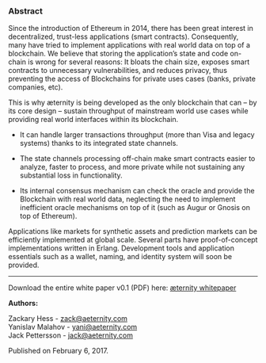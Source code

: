 ### Abstract
 Since the introduction of Ethereum in 2014, there has been great interest in decentralized, trust-less  applications
(smart contracts). Consequently, many have tried to implement applications with real world data on top of a  blockchain. We believe that storing the application’s state and code on-chain is wrong for several reasons: It bloats the chain size, exposes smart contracts to unnecessary vulnerabilities, and reduces privacy, thus preventing the access of Blockchains for private uses cases (banks, private companies, etc).

This is why æternity is being developed as the only blockchain that can – by its core design – sustain throughput of mainstream world use cases while providing real world interfaces within its blockchain. 


* It can handle larger transactions throughput (more than Visa and legacy systems) thanks to its integrated state channels.

* The state channels processing off-chain make smart contracts easier to analyze, faster to process, and more private while not sustaining any substantial loss in functionality.

* Its internal consensus mechanism can check the oracle and provide the Blockchain with real world data, neglecting the need to implement inefficient oracle mechanisms on top of it (such as Augur or Gnosis on top of Ethereum). 

Applications like markets for synthetic assets and prediction markets can be efficiently implemented at global scale. Several parts have proof-of-concept implementations written in Erlang. Development tools and application essentials such as a wallet, naming, and identity system will soon be provided.  

***


Download the entire white paper v0.1 (PDF) here:
[æternity whitepaper](https://blockchain.aeternity.com/%C3%A6ternity-blockchain-whitepaper.pdf)

**Authors:**
  
Zackary Hess - zack@aeternity.com  
Yanislav Malahov - yani@aeternity.com  
Jack Pettersson - jack@aeternity.com

Published on February 6, 2017.